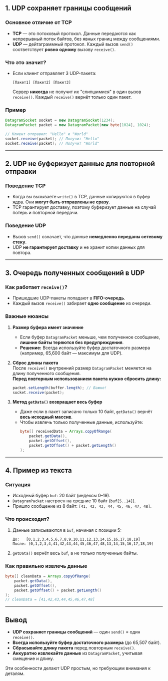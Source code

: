## **1. UDP сохраняет границы сообщений**  
### **Основное отличие от TCP**  
- **TCP** — это потоковый протокол. Данные передаются как непрерывный поток байтов, без явных границ между сообщениями.  
- **UDP** — дейтаграммный протокол. Каждый вызов `send()` соответствует **ровно одному** вызову `receive()`.  

### **Что это значит?**  
- Если клиент отправляет 3 UDP-пакета:  
  ```text
  [Пакет1] [Пакет2] [Пакет3]
  ```  
  Сервер **никогда** не получит их "слипшимися" в один вызов `receive()`. Каждый `receive()` вернёт только один пакет.  

### **Пример**  
```java
DatagramSocket socket = new DatagramSocket(1234);
DatagramPacket packet = new DatagramPacket(new byte[1024], 1024);

// Клиент отправил: "Hello" и "World"
socket.receive(packet); // Получит "Hello"
socket.receive(packet); // Получит "World"
```  

---

## **2. UDP не буферизует данные для повторной отправки**  
### **Поведение TCP**  
- Когда вы вызываете `write()` в TCP, данные копируются в буфер ядра. Они **могут быть отправлены не сразу**.  
- TCP гарантирует доставку, поэтому буферизует данные на случай потерь и повторной передачи.  

### **Поведение UDP**  
- Вызов `send()` означает, что данные **немедленно переданы сетевому стеку**.  
- UDP **не гарантирует доставку** и не хранит копии данных для повтора.  

---

## **3. Очередь полученных сообщений в UDP**  
### **Как работает `receive()`?**  
- Пришедшие UDP-пакеты попадают в **FIFO-очередь**.  
- Каждый вызов `receive()` забирает **одно сообщение** из очереди.  

### **Важные нюансы**  
1. **Размер буфера имеет значение**  
   - Если буфер `DatagramPacket` меньше, чем полученное сообщение, **лишние байты теряются без предупреждения**.  
   - **Решение:** Всегда используйте буфер достаточного размера (например, 65,600 байт — максимум для UDP).  

2. **Сброс длины пакета**  
   После `receive()` внутренний размер `DatagramPacket` меняется на длину полученного сообщения.  
   **Перед повторным использованием пакета нужно сбросить длину:**  
   ```java
   packet.setLength(buffer.length); // Важно!
   socket.receive(packet);
   ```  

3. **Метод `getData()` возвращает весь буфер**  
   - Даже если в пакет записано только 10 байт, `getData()` вернёт **весь исходный массив**.  
   - Чтобы извлечь только полученные данные, используйте:  
     ```java
     byte[] receivedData = Arrays.copyOfRange(
         packet.getData(),
         packet.getOffset(),
         packet.getOffset() + packet.getLength()
     );
     ```  

---

## **4. Пример из текста**  
### **Ситуация**  
- Исходный буфер `buf`: 20 байт (индексы 0–19).  
- `DatagramPacket` настроен на средние 10 байт (`buf[5..14]`).  
- Пришло сообщение из 8 байт: `[41, 42, 43, 44, 45, 46, 47, 48]`.  

### **Что происходит?**  
1. Данные записываются в `buf`, начиная с позиции 5:  
   ```text
   До:   [0,1,2,3,4,5,6,7,8,9,10,11,12,13,14,15,16,17,18,19]
   После: [0,1,2,3,4,41,42,43,44,45,46,47,48,13,14,15,16,17,18,19]
   ```  
2. `getData()` вернёт весь `buf`, а не только полученные байты.  

### **Как правильно извлечь данные**  
```java
byte[] cleanData = Arrays.copyOfRange(
    packet.getData(),
    packet.getOffset(),
    packet.getOffset() + packet.getLength()
);
// cleanData = [41,42,43,44,45,46,47,48]
```  

---

## **Вывод**  
- **UDP сохраняет границы сообщений** — один `send()` = один `receive()`.  
- **Всегда используйте буфер достаточного размера** (до 65,507 байт).  
- **Сбрасывайте длину пакета** перед повторным `receive()`.  
- **Аккуратно извлекайте данные** из `DatagramPacket`, учитывая смещение и длину.  

Эти особенности делают UDP простым, но требующим внимания к деталям.